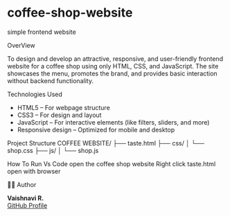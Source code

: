 # coffee-shop-website
simple frontend website

OverView

To design and develop an attractive, responsive, and user-friendly frontend website for a coffee shop using only HTML, CSS, and JavaScript. The site showcases the menu, promotes the brand, and provides basic interaction without backend functionality.

 Technologies Used

- HTML5 – For webpage structure
- CSS3 – For design and layout
- JavaScript – For interactive elements (like filters, sliders, and more)
- Responsive design – Optimized for mobile and desktop

Project Structure
COFFEE WEBSITE/
├── taste.html
├── css/
│ └── shop.css
├── js/
│ └── shop.js

How To Run
Vs Code
open the coffee shop website
Right click taste.html
open with browser

🙋‍♀️ Author

**Vaishnavi R.**  
[GitHub Profile](https://github.com/vaishh-navii)  
